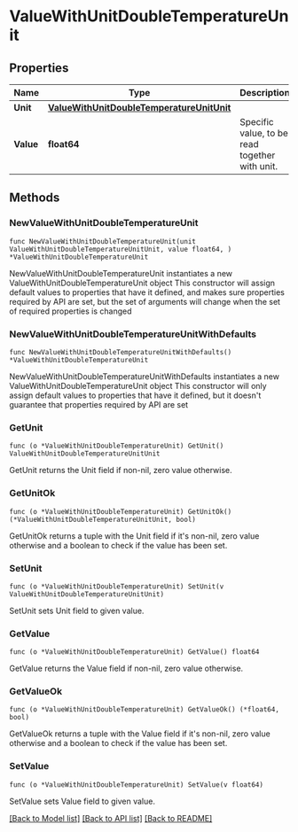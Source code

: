 # ValueWithUnitDoubleTemperatureUnit

## Properties

Name | Type | Description | Notes
------------ | ------------- | ------------- | -------------
**Unit** | [**ValueWithUnitDoubleTemperatureUnitUnit**](ValueWithUnitDoubleTemperatureUnitUnit.md) |  | 
**Value** | **float64** | Specific value, to be read together with unit. | 

## Methods

### NewValueWithUnitDoubleTemperatureUnit

`func NewValueWithUnitDoubleTemperatureUnit(unit ValueWithUnitDoubleTemperatureUnitUnit, value float64, ) *ValueWithUnitDoubleTemperatureUnit`

NewValueWithUnitDoubleTemperatureUnit instantiates a new ValueWithUnitDoubleTemperatureUnit object
This constructor will assign default values to properties that have it defined,
and makes sure properties required by API are set, but the set of arguments
will change when the set of required properties is changed

### NewValueWithUnitDoubleTemperatureUnitWithDefaults

`func NewValueWithUnitDoubleTemperatureUnitWithDefaults() *ValueWithUnitDoubleTemperatureUnit`

NewValueWithUnitDoubleTemperatureUnitWithDefaults instantiates a new ValueWithUnitDoubleTemperatureUnit object
This constructor will only assign default values to properties that have it defined,
but it doesn't guarantee that properties required by API are set

### GetUnit

`func (o *ValueWithUnitDoubleTemperatureUnit) GetUnit() ValueWithUnitDoubleTemperatureUnitUnit`

GetUnit returns the Unit field if non-nil, zero value otherwise.

### GetUnitOk

`func (o *ValueWithUnitDoubleTemperatureUnit) GetUnitOk() (*ValueWithUnitDoubleTemperatureUnitUnit, bool)`

GetUnitOk returns a tuple with the Unit field if it's non-nil, zero value otherwise
and a boolean to check if the value has been set.

### SetUnit

`func (o *ValueWithUnitDoubleTemperatureUnit) SetUnit(v ValueWithUnitDoubleTemperatureUnitUnit)`

SetUnit sets Unit field to given value.


### GetValue

`func (o *ValueWithUnitDoubleTemperatureUnit) GetValue() float64`

GetValue returns the Value field if non-nil, zero value otherwise.

### GetValueOk

`func (o *ValueWithUnitDoubleTemperatureUnit) GetValueOk() (*float64, bool)`

GetValueOk returns a tuple with the Value field if it's non-nil, zero value otherwise
and a boolean to check if the value has been set.

### SetValue

`func (o *ValueWithUnitDoubleTemperatureUnit) SetValue(v float64)`

SetValue sets Value field to given value.



[[Back to Model list]](../README.md#documentation-for-models) [[Back to API list]](../README.md#documentation-for-api-endpoints) [[Back to README]](../README.md)


